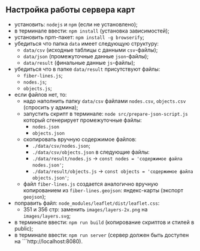## Настройка работы сервера карт

* установить: ```nodejs``` и ```npm``` (если не установлено);
* в терминале ввести: ```npm install``` (установка зависимостей);
* установить npm-пакет: ```npm install -g browserify```;
* убедиться что папка ```data``` имеет следующую структуру:
  * ```data/csv``` (исходные таблицы с данными ```csv```-файлы);
  * ```data/json``` (промежуточные данные ```json```-файлы);
  * ```data/result``` (финальные данные ```js```-файлы);
* убедиться что в папке ```data/result``` присутствуют файлы:
  * ```fiber-lines.js```;
  * ```nodes.js```;
  * ```objects.js```;
* если файлов нет, то:
  * надо наполнить папку ```data/csv``` файлами ```nodes.csv```, ```objects.csv``` (спросить у админа);
  * запустить скрипт в терминале: ```node src/prepare-json-script.js``` который сгенерирует промежуточные файлы:
    * ```nodes.json```
    * ```objects.json```
  * скопировать вручную содержимое файлов:
    * ```./data/csv/nodes.json```;
    * ```./data/csv/objects.json```
  в следующие файлы:
    * ```./data/result/nodes.js``` -> ```const nodes = 'содержимое файла nodes.json'```;
    * ```./data/result/objects.js``` -> ```const objects = 'содержимое файла objects.json'```;
  * файл ```fiber-lines.js``` создается аналогично вручную копированием из ```fiber-lines.geojson```: яндекс-карты (экспорт ```geojson```);
* поправить файл: ```node_modules/leaflet/dist/leaflet.css```:
  * 351 и 356 стр: заменить ```images/layers-2x.png``` на ```images/layers.svg```;
* в терминале ввести: ```npm run build``` (копирование скриптов и стилей в public);
* в терминале ввести: ```npm run server``` (сервер должен быть доступен на ```http://localhost:8080).
